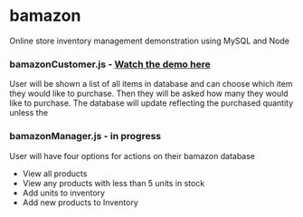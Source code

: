 # bamazon

Online store inventory management demonstration using MySQL and Node

### bamazonCustomer.js - [Watch the demo here](https://youtu.be/pURmXV1Fa9M)
User will be shown a list of all items in database and can choose which item they would like to purchase. Then they will be asked how many they would like to purchase. The database will update reflecting the purchased quantity unless the

### bamazonManager.js - in progress
User will have four options for actions on their bamazon database
- View all products
- View any products with less than 5 units in stock
- Add units to inventory
- Add new products to Inventory


